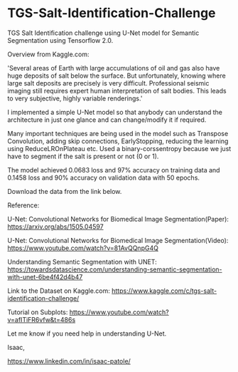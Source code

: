 # TGS-Salt-Identification-Challenge
TGS Salt Identification challenge using U-Net model for Semantic Segmentation using Tensorflow 2.0. 

Overview from Kaggle.com:

'Several areas of Earth with large accumulations of oil and gas also have huge deposits of salt below the surface. But unfortunately, knowing where large salt deposits are precisely is very difficult. Professional seismic imaging still requires expert human interpretation of salt bodies. This leads to very subjective, highly variable renderings.'

I implemented a simple U-Net model so that anybody can understand the architecture in just one glance and can change/modify it if required.

Many important techniques are being used in the model such as Transpose Convolution, adding skip connections, EarlyStopping, reducing the learning using ReduceLROnPlateau etc. Used a binary-corssentropy because we just have to segment if the salt is present or not (0 or 1).

The model achieved 0.0683 loss and  97% accuracy on training data and 0.1458 loss and 90% accuracy on validation data with 50 epochs.

Download the data from the link below.

Reference: 

U-Net: Convolutional Networks for Biomedical Image Segmentation(Paper): https://arxiv.org/abs/1505.04597

U-Net: Convolutional Networks for Biomedical Image Segmentation(Video): https://www.youtube.com/watch?v=81AvQQnpG4Q

Understanding Semantic Segmentation with UNET: https://towardsdatascience.com/understanding-semantic-segmentation-with-unet-6be4f42d4b47

Link to the Dataset on Kaggle.com: https://www.kaggle.com/c/tgs-salt-identification-challenge/

Tutorial on Subplots: https://www.youtube.com/watch?v=afITiFR6vfw&t=486s


Let me know if you need help in understanding U-Net.



Isaac,

https://www.linkedin.com/in/isaac-patole/
